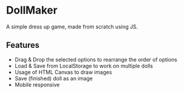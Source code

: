 # DollMaker

A simple dress up game, made from scratch using JS.

## Features
  
  - Drag & Drop the selected options to rearrange the order of options
  - Load & Save from LocalStorage to work on multiple dolls
  - Usage of HTML Canvas to draw images
  - Save (finished) doll as an image
  - Mobile responsive